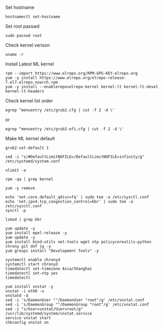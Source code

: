 Set hostname
```
hostnamectl set-hostname
```

Set root passwd

```
sudo passwd root
```

Check kernel verison

```
uname -r
```

Install Latest ML kernel

```
rpm --import https://www.elrepo.org/RPM-GPG-KEY-elrepo.org
yum -y install https://www.elrepo.org/elrepo-release-7.el7.elrepo.noarch.rpm
yum -y install --enablerepo=elrepo-kernel kernel-lt kernel-lt-devel kernel-lt-headers
```
Check kernel list order

```
egrep ^menuentry /etc/grub2.cfg | cut -f 2 -d \'
```
or
```
egrep ^menuentry /etc/grub2-efi.cfg | cut -f 2 -d \'
```

Make ML kernel default

```
grub2-set-default 1
```
```
sed -i "s/#DefaultLimitNOFILE=/DefaultLimitNOFILE=infinity/g" /etc/systemd/system.conf
```
```
ulimit -a
```
```
rpm -qa | grep kernel
```
```
yum -y remove 
```
```
echo 'net.core.default_qdisc=fq' | sudo tee -a /etc/sysctl.conf
echo 'net.ipv4.tcp_congestion_control=bbr' | sudo tee -a /etc/sysctl.conf
sysctl -p
```
```
lsmod | grep bbr
```
```
yum update -y
yum install epel-release -y
yum update -y
yum install bind-utils net-tools wget ntp policycoreutils-python chrony git dnf jq -y
yum groups install "Development Tools" -y
```
```
systemctl enable chronyd
systemctl start chronyd
timedatectl set-timezone Asia/Shanghai
timedatectl set-ntp yes
timedatectl
```
```
yum install vnstat -y
vnstat -i eth0 -u
vnstatd -d
sed -i 's/DaemonUser ""/DaemonUser "root"/g' /etc/vnstat.conf
sed -i 's/DaemonGroup ""/DaemonGroup "root"/g' /etc/vnstat.conf
sed -i "s/User=vnstat/User=root/g" /usr/lib/systemd/system/vnstat.service
service vnstat start
chkconfig vnstat on
```
